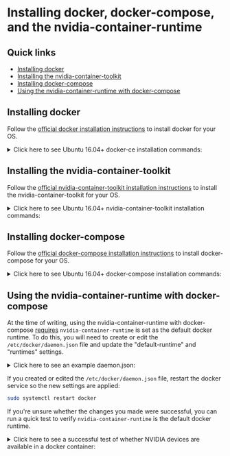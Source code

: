 # Installing docker, docker-compose, and the nvidia-container-runtime

## Quick links

* [Installing docker](#installing-docker)
* [Installing the nvidia-container-toolkit](#installing-the-nvidia-container-toolkit)
* [Installing docker-compose](#installing-docker-compose)
* [Using the nvidia-container-runtime with docker-compose](#using-the-nvidia-container-runtime-with-docker-compose)

## Installing docker

Follow the [official docker installation instructions](https://docs.docker.com/get-docker/) to install docker for your OS.
<details>
<summary>Click here to see Ubuntu 16.04+ docker-ce installation commands:</summary>
<pre>
# Install docker-ce in one command. Adds your current user to the docker user group.<br/>
release=$(lsb_release -cs) \
 && curl -fsSL https://download.docker.com/linux/ubuntu/gpg | sudo apt-key add - \
 && sudo add-apt-repository -y "deb [arch=amd64] https://download.docker.com/linux/ubuntu $release stable" \
 && sudo apt install -y docker-ce \
 && sudo usermod -aG docker $USER
</pre>
</details>

## Installing the nvidia-container-toolkit

Follow the [official nvidia-container-toolkit installation instructions](https://github.com/NVIDIA/nvidia-docker#quickstart) to install the nvidia-container-toolkit for your OS.
<details>
<summary>Click here to see Ubuntu 16.04+ nvidia-container-toolkit installation commands:</summary>
<pre>
# Add nvidia-container-toolkit apt package repositories
distribution=$(. /etc/os-release;echo $ID$VERSION_ID)
curl -s -L https://nvidia.github.io/nvidia-docker/gpgkey | sudo apt-key add -
curl -s -L https://nvidia.github.io/nvidia-docker/$distribution/nvidia-docker.list \
    | sudo tee /etc/apt/sources.list.d/nvidia-docker.list<br/>
# Install the nvidia-container-toolkit
sudo apt-get update && sudo apt-get install -y nvidia-container-toolkit<br/>
# Restart the docker service to make the nvidia-container-toolkit available
sudo systemctl restart docker
</pre>
</details>

## Installing docker-compose

Follow the [official docker-compose installation instructions](https://docs.docker.com/compose/install/) to install docker-compose for your OS.
<details>
<summary>Click here to see Ubuntu 16.04+ docker-compose installation commands:</summary>
<pre>
# Install docker-compose v1.26.2, or select any release in https://github.com/docker/compose/releases
DOCKER_COMPOSE_VERSION=1.26.2<br/>
sudo curl \
    -L https://github.com/docker/compose/releases/download/$DOCKER_COMPOSE_VERSION/docker-compose-`uname -s`-`uname -m` \
    -o /usr/local/bin/docker-compose && sudo chmod +x /usr/local/bin/docker-compose
</pre>
</details>

## Using the nvidia-container-runtime with docker-compose

At the time of writing, using the nvidia-container-runtime with docker-compose [requires](https://github.com/docker/compose/issues/6691) `nvidia-container-runtime` is set as the default docker runtime. To do this, you will need to create or edit the `/etc/docker/daemon.json` file and update the "default-runtime" and "runtimes" settings.
<details>
<summary>Click here to see an example daemon.json:</summary>
<pre>
{
    "default-runtime": "nvidia",
    "runtimes": {
        "nvidia": {
            "path": "nvidia-container-runtime",
            "runtimeArgs": []
        }
    }
}
</pre>
</details>

If you created or edited the `/etc/docker/daemon.json` file, restart the docker service so the new settings are applied:

```bash
sudo systemctl restart docker
```

If you're unsure whether the changes you made were successful, you can run a quick test to verify `nvidia-container-runtime` is the default docker runtime.
<details>
<summary>Click here to see a successful test of whether NVIDIA devices are available in a docker container:</summary>
<pre>
docker run --rm -it nvidia/cuda nvidia-smi<br/>
> Fri Jul 31 20:39:59 2020
> +-----------------------------------------------------------------------------+
> | NVIDIA-SMI 450.51.06    Driver Version: 450.51.06    CUDA Version: 11.0     |
> |-------------------------------+----------------------+----------------------+
> | GPU  Name        Persistence-M| Bus-Id        Disp.A | Volatile Uncorr. ECC |
> | Fan  Temp  Perf  Pwr:Usage/Cap|         Memory-Usage | GPU-Util  Compute M. |
> |                               |                      |               MIG M. |
> |===============================+======================+======================|
> |   0  Quadro RTX 8000     On   | 00000000:15:00.0  On |                  Off |
> | 33%   46C    P8    35W / 260W |   1453MiB / 48584MiB |      1%      Default |
> |                               |                      |                  N/A |
> +-------------------------------+----------------------+----------------------+
> |   1  Quadro RTX 8000     On   | 00000000:99:00.0 Off |                  Off |
> | 33%   34C    P8    14W / 260W |      6MiB / 48601MiB |      0%      Default |
> |                               |                      |                  N/A |
> +-------------------------------+----------------------+----------------------+
>
> +-----------------------------------------------------------------------------+
> | Processes:                                                                  |
> |  GPU   GI   CI        PID   Type   Process name                  GPU Memory |
> |        ID   ID                                                   Usage      |
> |=============================================================================|
> +-----------------------------------------------------------------------------+
</pre>
</details>
